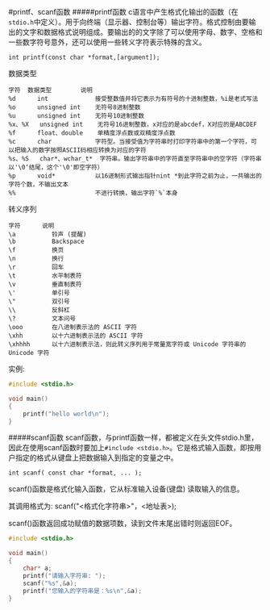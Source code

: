 #printf、scanf函数
#####printf函数
c语言中产生格式化输出的函数（在`stdio.h`中定义）。用于向终端（显示器、控制台等）输出字符。格式控制由要输出的文字和数据格式说明组成。要输出的的文字除了可以使用字母、数字、空格和一些数字符号意外，还可以使用一些转义字符表示特殊的含义。
```text
int printf(const char *format,[argument]);
```
数据类型
```text
字符 	数据类型		说明
%d 		int 			接受整数值并将它表示为有符号的十进制整数，%i是老式写法
%o 		unsigned int	无符号8进制整数
%u 		unsigned int 	无符号10进制整数
%x、%X 	unsigned int 	无符号16进制整数，x对应的是abcdef，X对应的是ABCDEF
%f 		float、double 	单精度浮点数或双精度浮点数
%c		char			字符型。当接受值为字符串时打印字符串中的第一个字符，可以把输入的数字按照ASCII码相应转换为对应的字符
%s、%S	char*、wchar_t*	字符串。输出字符串中的字符直至字符串中的空字符（字符串以'\0‘结尾，这个'\0'即空字符）
%p 		void* 			以16进制形式输出指针nint *到此字符之前为止，一共输出的字符个数，不输出文本
%% 						不进行转换，输出字符`%`本身
```
转义序列
```text
字符 		说明
\a 			铃声 (提醒)
\b 			Backspace
\f 			换页
\n 			换行
\r 			回车
\t 			水平制表符
\v 			垂直制表符
\' 			单引号
\" 			双引号
\\ 			反斜杠
\? 			文本问号
\ooo 		在八进制表示法的 ASCII 字符
\xhh 		以十六进制表示法的 ASCII 字符
\xhhhh 		以十六进制表示法，则此转义序列用于常量宽字符或 Unicode 字符串的 Unicode 字符
```
实例:
```c
#include <stdio.h>

void main()
{
	printf("hello world\n");
}
```
#####scanf函数
scanf函数，与printf函数一样，都被定义在头文件stdio.h里，因此在使用scanf函数时要加上`#include <stdio.h>`。它是格式输入函数，即按用户指定的格式从键盘上把数据输入到指定的变量之中。
```text
int scanf( const char *format, ... );
```
scanf()函数是格式化输入函数，它从标准输入设备(键盘) 读取输入的信息。

其调用格式为: scanf("<格式化字符串>"，<地址表>);

scanf()函数返回成功赋值的数据项数，读到文件末尾出错时则返回EOF。
```c
#include <stdio.h>

void main()
{
	char* a;
	printf("请输入字符串: ");
	scanf("%s",&a);
	printf("您输入的字符串是：%s\n",&a);
}
```